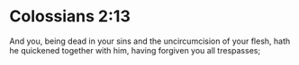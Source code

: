 # Colossians 2:13

And you, being dead in your sins and the uncircumcision of your flesh, hath he quickened together with him, having forgiven you all trespasses;